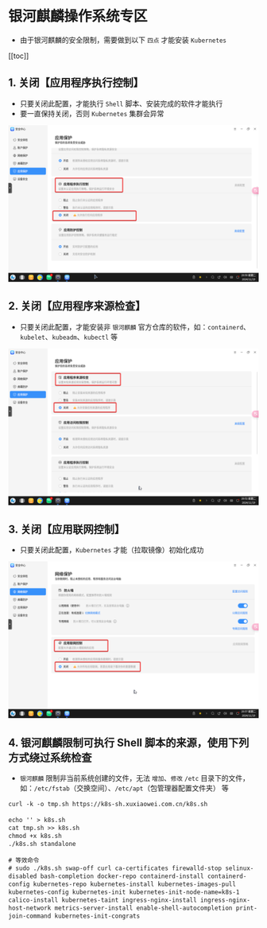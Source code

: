 # 银河麒麟操作系统专区

- 由于银河麒麟的安全限制，需要做到以下 `四点` 才能安装 `Kubernetes`

[[toc]]

## 1. 关闭【应用程序执行控制】

- 只要关闭此配置，才能执行 `Shell` 脚本、安装完成的软件才能执行
- 要一直保持关闭，否则 `Kubernetes` 集群会异常

![kylin-1.png](../static/kylin-1.png)

## 2. 关闭【应用程序来源检查】

- 只要关闭此配置，才能安装非 `银河麒麟` 官方仓库的软件，如：`containerd`、`kubelet`、`kubeadm`、`kubectl` 等

![kylin-2.png](../static/kylin-2.png)

## 3. 关闭【应用联网控制】

- 只要关闭此配置，`Kubernetes` 才能（拉取镜像）初始化成功

![kylin-3.png](../static/kylin-3.png)

## 4. 银河麒麟限制可执行 Shell 脚本的来源，使用下列方式绕过系统检查

- `银河麒麟` 限制非当前系统创建的文件，无法 `增加`、`修改` `/etc` 目录下的文件，如：`/etc/fstab`（交换空间）、`/etc/apt`（包管理器配置文件夹） 等

```shell
curl -k -o tmp.sh https://k8s-sh.xuxiaowei.com.cn/k8s.sh

echo '' > k8s.sh
cat tmp.sh >> k8s.sh
chmod +x k8s.sh
./k8s.sh standalone

# 等效命令
# sudo ./k8s.sh swap-off curl ca-certificates firewalld-stop selinux-disabled bash-completion docker-repo containerd-install containerd-config kubernetes-repo kubernetes-install kubernetes-images-pull kubernetes-config kubernetes-init kubernetes-init-node-name=k8s-1 calico-install kubernetes-taint ingress-nginx-install ingress-nginx-host-network metrics-server-install enable-shell-autocompletion print-join-command kubernetes-init-congrats
```
